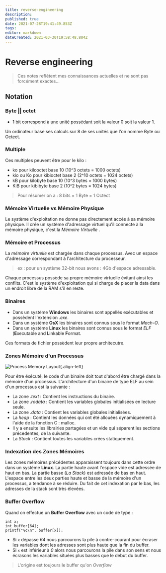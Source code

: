 ```yaml
---
title: reverse-engineering
description: 
published: true
date: 2021-07-28T19:41:49.853Z
tags: 
editor: markdown
dateCreated: 2021-03-30T19:58:48.804Z
---
```


# Reverse engineering
> Ces notes reflètent mes connaissances actuelles et ne sont pas forcément exactes...

<!-- TITLE: Reverse Engineering -->
<!-- SUBTITLE: Some note about Reverse Engineering who aim explore deep computer's architecture -->



## Notation

### Byte || octet

* 1 bit correspond à une unité possédant soit la valeur 0 soit la valeur 1.

Un ordinateur base ses calculs sur 8 de ses unités que l'on nomme Byte ou Octect. 

### Multiple

Ces multiples peuvent être pour le kilo :

* ko pour kilooctet base 10 (10^3 octets	= 1000 octets)
* kio ou Ko pour kibioctet base 2 (2^10 octets = 1024 octets)
* kB pour kilobyte base 10 (10^3 bytes = 1000 bytes)
* KiB pour kibibyte base 2 (10^2 bytes = 1024 bytes)
 

> Pour résumer on a :  8 bits = 1 Byte = 1 Octect

### Mémoire Virtuelle vs Mémoire Physique

Le système d'exploitation ne donne pas directement accès à sa mémoire physique. Il crée un système d'adressage virtuel qu'il connecte à la mémoire physique, c'est la *Mémoire Virtuelle* .

### Mémoire et Processus

La *mémoire virtuelle* est chargée dans chaque processus. Avec un espace d'adressage correspondant à l'architecture du processeur.

> ex : pour un système 32-bit nous avons : 4Gb d'espace adressable.

Chaque processus possède sa propre mémoire virtuelle évitant ainsi les conflits. C'est le système d'exploitation qui si charge de placer la data dans un endroit libre de la RAM s'il en reste. 

### Binaires

* Dans un système **Windows** les binaires sont appellés exécutables et possèdent l'extension *.exe*.
* Dans un système **OsX** les binaires sont connus sous le format *Mach-O*.
* Dans un système **Linux** les binaires sont connus sous le format *ELF* (**E**xecutable and **L**inkable **F**ormat.

Ces formats de fichier possèdent leur propre architecutre.

### Zones Mémoire d'un Processus

![Process Memory Layout](/uploads/process-memory-layout.png "Process Memory Layout"){.align-left}

Pour être éxécuté, le code d'un binaire doit tout d'abord être chargé dans la mémoire d'un processus. L'architecture d'un binaire de type ELF au sein d'un processus est la suivante :

* La zone *.text* : Contient les instructions du binaire.
* La zone *.rodata* : Contient les variables globales initialisées en lecture seule.
* La zone *.data* : Contient les variables globales initialisées.
* La *heap* : Contient les données qui ont été allouées dynamiquement à l'aide de la fonction C :  malloc.
* Il y a ensuite les librairies partagées et un vide qui séparent les sections précedentes, de la suivante.
* La *Stack* : Contient toutes les variables crées statiquement.

### Indexation des Zones Mémoires

Les zones mémoires précédentes apparaissent toujours dans cette ordre dans un système **Linux**. La partie haute avant l'espace vide est adressée de haut en bas. La partie basse (*La Stack*) est adressée de bas en haut. L'espace entre les deux parties haute et basse de la mémoire d'un processus, a tendance à se réduire. Du fait de cet indexation par le bas, les adresses de la stack sont très élevées.

### Buffer Overflow

Quand on effectue un **Buffer Overflow** avec un code de type : 

```c_cpp
int x;
int buffer[64];
printf("%c\n", buffer[x]);
```

* Si `x` dépasse *64* nous parcourons la pile à contre-courant pour écraser les variables dont les adresses sont plus haute que la fin du buffer.
* Si `x` est inférieur à *0* alors nous parcourons la pile dans son sens et nous écrasons les variables situées plus basses que le debut du buffer.
> L'origine est toujours le buffer qu'on *Overflow*
